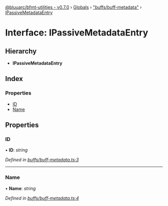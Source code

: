 [@bluuarc/bfmt-utilities - v0.7.0](../README.md) › [Globals](../globals.md) › ["buffs/buff-metadata"](../modules/_buffs_buff_metadata_.md) › [IPassiveMetadataEntry](_buffs_buff_metadata_.ipassivemetadataentry.md)

# Interface: IPassiveMetadataEntry

## Hierarchy

* **IPassiveMetadataEntry**

## Index

### Properties

* [ID](_buffs_buff_metadata_.ipassivemetadataentry.md#id)
* [Name](_buffs_buff_metadata_.ipassivemetadataentry.md#name)

## Properties

###  ID

• **ID**: *string*

*Defined in [buffs/buff-metadata.ts:3](https://github.com/BluuArc/bfmt-utilities/blob/master/src/buffs/buff-metadata.ts#L3)*

___

###  Name

• **Name**: *string*

*Defined in [buffs/buff-metadata.ts:4](https://github.com/BluuArc/bfmt-utilities/blob/master/src/buffs/buff-metadata.ts#L4)*
